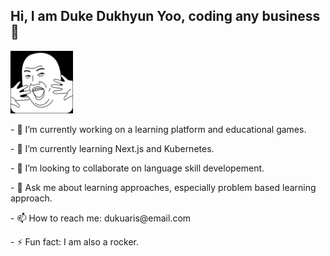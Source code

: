 ## Hi, I am Duke Dukhyun Yoo, coding any business 👋

<div display="flex" align-items="center">
  <div width="30%">
    <img src="avatar_todaysmeme_clean.png" alt="avatar" height="100px"/>
  </div>
  <div width="70%">
    <p>- 🔭 I’m currently working on a learning platform and educational games.</P>
    <p>- 🌱 I’m currently learning Next.js and Kubernetes.</P>
    <p>- 👯 I’m looking to collaborate on language skill developement.</P>
    <p>- 💬 Ask me about learning approaches, especially problem based learning approach.</P>
    <p>- 📫 How to reach me: dukuaris@email.com</P>
    <p>- ⚡ Fun fact: I am also a rocker.
  </div>
</div>

